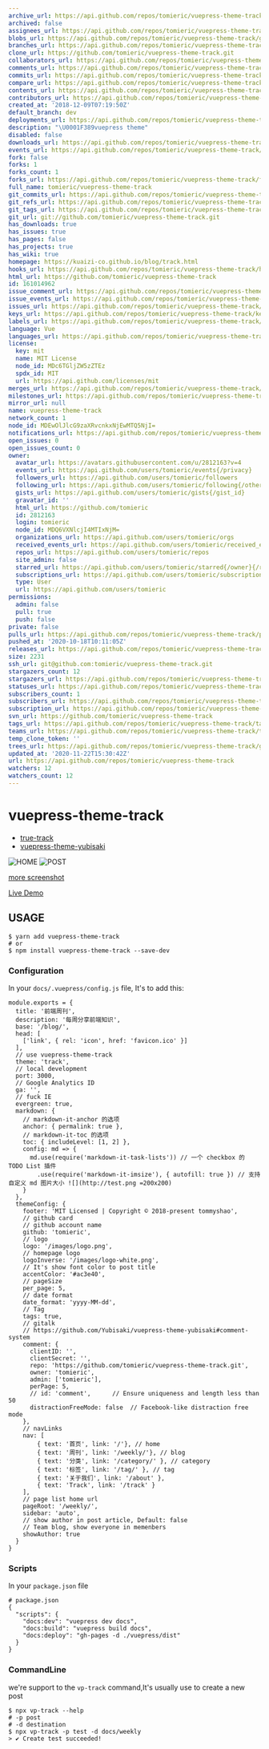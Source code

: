 ```yaml
---
archive_url: https://api.github.com/repos/tomieric/vuepress-theme-track/{archive_format}{/ref}
archived: false
assignees_url: https://api.github.com/repos/tomieric/vuepress-theme-track/assignees{/user}
blobs_url: https://api.github.com/repos/tomieric/vuepress-theme-track/git/blobs{/sha}
branches_url: https://api.github.com/repos/tomieric/vuepress-theme-track/branches{/branch}
clone_url: https://github.com/tomieric/vuepress-theme-track.git
collaborators_url: https://api.github.com/repos/tomieric/vuepress-theme-track/collaborators{/collaborator}
comments_url: https://api.github.com/repos/tomieric/vuepress-theme-track/comments{/number}
commits_url: https://api.github.com/repos/tomieric/vuepress-theme-track/commits{/sha}
compare_url: https://api.github.com/repos/tomieric/vuepress-theme-track/compare/{base}...{head}
contents_url: https://api.github.com/repos/tomieric/vuepress-theme-track/contents/{+path}
contributors_url: https://api.github.com/repos/tomieric/vuepress-theme-track/contributors
created_at: '2018-12-09T07:19:50Z'
default_branch: dev
deployments_url: https://api.github.com/repos/tomieric/vuepress-theme-track/deployments
description: "\U0001F389vuepress theme"
disabled: false
downloads_url: https://api.github.com/repos/tomieric/vuepress-theme-track/downloads
events_url: https://api.github.com/repos/tomieric/vuepress-theme-track/events
fork: false
forks: 1
forks_count: 1
forks_url: https://api.github.com/repos/tomieric/vuepress-theme-track/forks
full_name: tomieric/vuepress-theme-track
git_commits_url: https://api.github.com/repos/tomieric/vuepress-theme-track/git/commits{/sha}
git_refs_url: https://api.github.com/repos/tomieric/vuepress-theme-track/git/refs{/sha}
git_tags_url: https://api.github.com/repos/tomieric/vuepress-theme-track/git/tags{/sha}
git_url: git://github.com/tomieric/vuepress-theme-track.git
has_downloads: true
has_issues: true
has_pages: false
has_projects: true
has_wiki: true
homepage: https://kuaizi-co.github.io/blog/track.html
hooks_url: https://api.github.com/repos/tomieric/vuepress-theme-track/hooks
html_url: https://github.com/tomieric/vuepress-theme-track
id: 161014962
issue_comment_url: https://api.github.com/repos/tomieric/vuepress-theme-track/issues/comments{/number}
issue_events_url: https://api.github.com/repos/tomieric/vuepress-theme-track/issues/events{/number}
issues_url: https://api.github.com/repos/tomieric/vuepress-theme-track/issues{/number}
keys_url: https://api.github.com/repos/tomieric/vuepress-theme-track/keys{/key_id}
labels_url: https://api.github.com/repos/tomieric/vuepress-theme-track/labels{/name}
language: Vue
languages_url: https://api.github.com/repos/tomieric/vuepress-theme-track/languages
license:
  key: mit
  name: MIT License
  node_id: MDc6TGljZW5zZTEz
  spdx_id: MIT
  url: https://api.github.com/licenses/mit
merges_url: https://api.github.com/repos/tomieric/vuepress-theme-track/merges
milestones_url: https://api.github.com/repos/tomieric/vuepress-theme-track/milestones{/number}
mirror_url: null
name: vuepress-theme-track
network_count: 1
node_id: MDEwOlJlcG9zaXRvcnkxNjEwMTQ5NjI=
notifications_url: https://api.github.com/repos/tomieric/vuepress-theme-track/notifications{?since,all,participating}
open_issues: 0
open_issues_count: 0
owner:
  avatar_url: https://avatars.githubusercontent.com/u/2812163?v=4
  events_url: https://api.github.com/users/tomieric/events{/privacy}
  followers_url: https://api.github.com/users/tomieric/followers
  following_url: https://api.github.com/users/tomieric/following{/other_user}
  gists_url: https://api.github.com/users/tomieric/gists{/gist_id}
  gravatar_id: ''
  html_url: https://github.com/tomieric
  id: 2812163
  login: tomieric
  node_id: MDQ6VXNlcjI4MTIxNjM=
  organizations_url: https://api.github.com/users/tomieric/orgs
  received_events_url: https://api.github.com/users/tomieric/received_events
  repos_url: https://api.github.com/users/tomieric/repos
  site_admin: false
  starred_url: https://api.github.com/users/tomieric/starred{/owner}{/repo}
  subscriptions_url: https://api.github.com/users/tomieric/subscriptions
  type: User
  url: https://api.github.com/users/tomieric
permissions:
  admin: false
  pull: true
  push: false
private: false
pulls_url: https://api.github.com/repos/tomieric/vuepress-theme-track/pulls{/number}
pushed_at: '2020-10-18T10:11:05Z'
releases_url: https://api.github.com/repos/tomieric/vuepress-theme-track/releases{/id}
size: 2231
ssh_url: git@github.com:tomieric/vuepress-theme-track.git
stargazers_count: 12
stargazers_url: https://api.github.com/repos/tomieric/vuepress-theme-track/stargazers
statuses_url: https://api.github.com/repos/tomieric/vuepress-theme-track/statuses/{sha}
subscribers_count: 1
subscribers_url: https://api.github.com/repos/tomieric/vuepress-theme-track/subscribers
subscription_url: https://api.github.com/repos/tomieric/vuepress-theme-track/subscription
svn_url: https://github.com/tomieric/vuepress-theme-track
tags_url: https://api.github.com/repos/tomieric/vuepress-theme-track/tags
teams_url: https://api.github.com/repos/tomieric/vuepress-theme-track/teams
temp_clone_token: ''
trees_url: https://api.github.com/repos/tomieric/vuepress-theme-track/git/trees{/sha}
updated_at: '2020-11-22T15:30:42Z'
url: https://api.github.com/repos/tomieric/vuepress-theme-track
watchers: 12
watchers_count: 12
---
```


# vuepress-theme-track

* [true-track](https://www.ui.cn/detail/120714.html)
* [vuepress-theme-yubisaki](https://github.com/Yubisaki/vuepress-theme-yubisaki)

![HOME](https://raw.githubusercontent.com/TommyShao/vuepress-theme-track/dev/screenshot/home.jpg)
![POST](https://raw.githubusercontent.com/TommyShao/vuepress-theme-track/dev/screenshot/post.jpg)

[more screenshot](https://raw.githubusercontent.com/TommyShao/vuepress-theme-track/dev/screenshot/home.jpg)

[Live Demo](https://kuaizi-co.github.io/blog/track.html)

## USAGE

```
$ yarn add vuepress-theme-track
# or
$ npm install vuepress-theme-track --save-dev
```
### Configuration

In your `docs/.vuepress/config.js` file, It's to add this:

```
module.exports = {
  title: '前端周刊',
  description: '每周分享前端知识',
  base: '/blog/',
  head: [
    ['link', { rel: 'icon', href: 'favicon.ico' }]
  ],
  // use vuepress-theme-track
  theme: 'track',
  // local development
  port: 3000,
  // Google Analytics ID
  ga: '',
  // fuck IE
  evergreen: true,
  markdown: {
    // markdown-it-anchor 的选项
    anchor: { permalink: true },
    // markdown-it-toc 的选项
    toc: { includeLevel: [1, 2] },
    config: md => {
      md.use(require('markdown-it-task-lists')) // 一个 checkbox 的 TODO List 插件
        .use(require('markdown-it-imsize'), { autofill: true }) // 支持自定义 md 图片大小 ![](http://test.png =200x200)
    }
  },
  themeConfig: {
    footer: 'MIT Licensed | Copyright © 2018-present tommyshao',
    // github card
    // github account name
    github: 'tomieric',
    // logo
    logo: '/images/logo.png',
    // homepage logo
    logoInverse: '/images/logo-white.png',
    // It's show font color to post title
    accentColor: '#ac3e40',
    // pageSize
    per_page: 5,
    // date format
    date_format: 'yyyy-MM-dd',
    // Tag
    tags: true,
    // gitalk
    // https://github.com/Yubisaki/vuepress-theme-yubisaki#comment-system
    comment: {
      clientID: '',
      clientSecret: '',
      repo: 'https://github.com/tomieric/vuepress-theme-track.git',
      owner: 'tomieric',
      admin: ['tomieric'],
      perPage: 5,
      // id: 'comment',      // Ensure uniqueness and length less than 50
      distractionFreeMode: false  // Facebook-like distraction free mode
    },
    // navLinks
    nav: [
        { text: '首页', link: '/'}, // home
        { text: '周刊', link: '/weekly/'}, // blog
        { text: '分类', link: '/category/' }, // category
        { text: '标签', link: '/tag/' }, // tag
        { text: '关于我们', link: '/about' },
        { text: 'Track', link: '/track' }
    ],
    // page list home url
    pageRoot: '/weekly/',
    sidebar: 'auto',
    // show author in post article, Default: false
    // Team blog, show everyone in memenbers
    showAuthor: true
  }
}
```

### Scripts

In your `package.json` file

```
# package.json
{
  "scripts": {
    "docs:dev": "vuepress dev docs",
    "docs:build": "vuepress build docs",
    "docs:deploy": "gh-pages -d ./vuepress/dist"
  }
}
```

### CommandLine

we're support to the `vp-track` command,It's usually use to create a new post

```
$ npx vp-track --help
# -p post
# -d destination
$ npx vp-track -p test -d docs/weekly
> ✔ Create test succeeded!
```